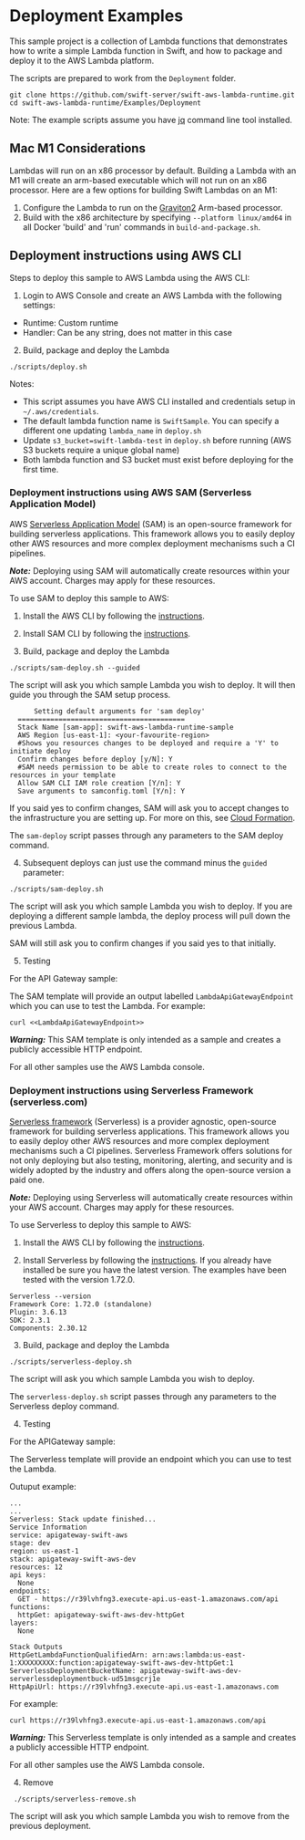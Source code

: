 # Deployment Examples

This sample project is a collection of Lambda functions that demonstrates
how to write a simple Lambda function in Swift, and how to package and deploy it
to the AWS Lambda platform.

The scripts are prepared to work from the `Deployment` folder.

```
git clone https://github.com/swift-server/swift-aws-lambda-runtime.git
cd swift-aws-lambda-runtime/Examples/Deployment
```

Note: The example scripts assume you have [jq](https://stedolan.github.io/jq/download/) command line tool installed.

## Mac M1 Considerations

Lambdas will run on an x86 processor by default. Building a Lambda with an M1 will create an arm-based executable which will not run on an x86 processor. Here are a few options for building Swift Lambdas on an M1:

1. Configure the Lambda to run on the [Graviton2](https://aws.amazon.com/blogs/aws/aws-lambda-functions-powered-by-aws-graviton2-processor-run-your-functions-on-arm-and-get-up-to-34-better-price-performance/) Arm-based processor.
2. Build with the x86 architecture by specifying `--platform linux/amd64` in all Docker 'build' and 'run' commands in `build-and-package.sh`.

## Deployment instructions using AWS CLI

Steps to deploy this sample to AWS Lambda using the AWS CLI:

1. Login to AWS Console and create an AWS Lambda with the following settings:
  * Runtime: Custom runtime
  * Handler: Can be any string, does not matter in this case

2. Build, package and deploy the Lambda

  ```
  ./scripts/deploy.sh
  ```

  Notes:
  - This script assumes you have AWS CLI installed and credentials setup in `~/.aws/credentials`.
  - The default lambda function name is `SwiftSample`. You can specify a different one updating `lambda_name` in `deploy.sh`
  - Update `s3_bucket=swift-lambda-test` in `deploy.sh` before running (AWS S3 buckets require a unique global name)
  - Both lambda function and S3 bucket must exist before deploying for the first time.

### Deployment instructions using AWS SAM (Serverless Application Model)

AWS [Serverless Application Model](https://aws.amazon.com/serverless/sam/) (SAM) is an open-source framework for building serverless applications. This framework allows you to easily deploy other AWS resources and more complex deployment mechanisms such a CI pipelines.

***Note:*** Deploying using SAM will automatically create resources within your AWS account. Charges may apply for these resources.

To use SAM to deploy this sample to AWS:

1. Install the AWS CLI by following the [instructions](https://docs.aws.amazon.com/cli/latest/userguide/cli-chap-install.html).

2. Install SAM CLI by following the [instructions](https://aws.amazon.com/serverless/sam/).

3. Build, package and deploy the Lambda

  ```
  ./scripts/sam-deploy.sh --guided
  ```

The script will ask you which sample Lambda you wish to deploy. It will then guide you through the SAM setup process.

  ```
        Setting default arguments for 'sam deploy'
	=========================================
	Stack Name [sam-app]: swift-aws-lambda-runtime-sample
	AWS Region [us-east-1]: <your-favourite-region>
	#Shows you resources changes to be deployed and require a 'Y' to initiate deploy
	Confirm changes before deploy [y/N]: Y
	#SAM needs permission to be able to create roles to connect to the resources in your template
	Allow SAM CLI IAM role creation [Y/n]: Y
	Save arguments to samconfig.toml [Y/n]: Y
  ```

If you said yes to confirm changes, SAM will ask you to accept changes to the infrastructure you are setting up. For more on this, see [Cloud Formation](https://aws.amazon.com/cloudformation/).

The `sam-deploy` script passes through any parameters to the SAM deploy command.

4. Subsequent deploys can just use the command minus the `guided` parameter:

  ```
  ./scripts/sam-deploy.sh
  ```

The script will ask you which sample Lambda you wish to deploy. If you are deploying a different sample lambda, the deploy process will pull down the previous Lambda.

SAM will still ask you to confirm changes if you said yes to that initially.

5. Testing

For the API Gateway sample:

The SAM template will provide an output labelled `LambdaApiGatewayEndpoint` which you can use to test the Lambda. For example:

  ```
  curl <<LambdaApiGatewayEndpoint>>
  ```

***Warning:*** This SAM template is only intended as a sample and creates a publicly accessible HTTP endpoint.

For all other samples use the AWS Lambda console.

### Deployment instructions using Serverless Framework (serverless.com)

[Serverless framework](https://www.serverless.com/open-source/) (Serverless) is a provider agnostic, open-source framework for building serverless applications. This framework allows you to easily deploy other AWS resources and more complex deployment mechanisms such a CI pipelines. Serverless Framework offers solutions for not only deploying but also testing, monitoring, alerting, and security and is widely adopted by the industry and offers along the open-source version a paid one.

***Note:*** Deploying using Serverless will automatically create resources within your AWS account. Charges may apply for these resources.

To use Serverless to deploy this sample to AWS:

1. Install the AWS CLI by following the [instructions](https://docs.aws.amazon.com/cli/latest/userguide/cli-chap-install.html).

2. Install Serverless by following the [instructions](https://www.serverless.com/framework/docs/getting-started/).
If you already have installed be sure you have the latest version.
The examples have been tested with the version 1.72.0.

```
Serverless --version
Framework Core: 1.72.0 (standalone)
Plugin: 3.6.13
SDK: 2.3.1
Components: 2.30.12
```

3. Build, package and deploy the Lambda

  ```
  ./scripts/serverless-deploy.sh
  ```

The script will ask you which sample Lambda you wish to deploy.

The `serverless-deploy.sh` script passes through any parameters to the Serverless deploy command.

4. Testing

For the APIGateway sample:

The Serverless template will provide an endpoint which you can use to test the Lambda.

Outuput example:

```
...
...
Serverless: Stack update finished...
Service Information
service: apigateway-swift-aws
stage: dev
region: us-east-1
stack: apigateway-swift-aws-dev
resources: 12
api keys:
  None
endpoints:
  GET - https://r39lvhfng3.execute-api.us-east-1.amazonaws.com/api
functions:
  httpGet: apigateway-swift-aws-dev-httpGet
layers:
  None

Stack Outputs
HttpGetLambdaFunctionQualifiedArn: arn:aws:lambda:us-east-1:XXXXXXXXX:function:apigateway-swift-aws-dev-httpGet:1
ServerlessDeploymentBucketName: apigateway-swift-aws-dev-serverlessdeploymentbuck-ud51msgcrj1e
HttpApiUrl: https://r39lvhfng3.execute-api.us-east-1.amazonaws.com
```

For example:

  ```
  curl https://r39lvhfng3.execute-api.us-east-1.amazonaws.com/api
  ```

***Warning:*** This Serverless template is only intended as a sample and creates a publicly accessible HTTP endpoint.

For all other samples use the AWS Lambda console.

4. Remove

 ```
  ./scripts/serverless-remove.sh
  ```

The script will ask you which sample Lambda you wish to remove from the previous deployment.
